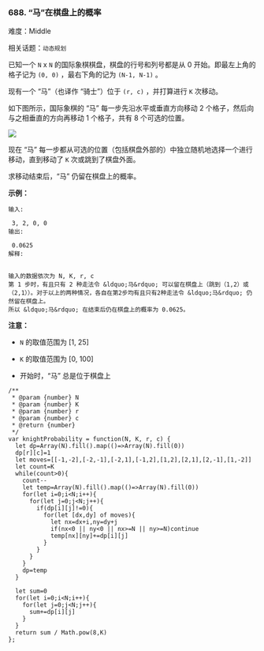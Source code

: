 ### 688. “马”在棋盘上的概率

难度：Middle

相关话题：`动态规划`

已知一个 `N` x `N` 的国际象棋棋盘，棋盘的行号和列号都是从 0 开始。即最左上角的格子记为 `(0, 0)` ，最右下角的记为 `(N-1, N-1)` 。



现有一个 &ldquo;马&rdquo;（也译作 &ldquo;骑士&rdquo;）位于 `(r, c)` ，并打算进行 `K`  次移动。



如下图所示，国际象棋的 &ldquo;马&rdquo; 每一步先沿水平或垂直方向移动 2 个格子，然后向与之相垂直的方向再移动 1 个格子，共有 8 个可选的位置。







![](https://assets.leetcode-cn.com/aliyun-lc-upload/uploads/2018/10/12/knight.png)








现在 &ldquo;马&rdquo; 每一步都从可选的位置（包括棋盘外部的）中独立随机地选择一个进行移动，直到移动了 `K` 次或跳到了棋盘外面。



求移动结束后，&ldquo;马&rdquo; 仍留在棋盘上的概率。







**示例：** 



```
输入:

 3, 2, 0, 0
输出:

 0.0625
解释:

 
输入的数据依次为 N, K, r, c
第 1 步时，有且只有 2 种走法令 &ldquo;马&rdquo; 可以留在棋盘上（跳到（1,2）或（2,1））。对于以上的两种情况，各自在第2步均有且只有2种走法令 &ldquo;马&rdquo; 仍然留在棋盘上。
所以 &ldquo;马&rdquo; 在结束后仍在棋盘上的概率为 0.0625。
```






**注意：** 




* `N`  的取值范围为 [1, 25]

* `K` 的取值范围为 [0, 100]

* 开始时，&ldquo;马&rdquo; 总是位于棋盘上




```
/**
 * @param {number} N
 * @param {number} K
 * @param {number} r
 * @param {number} c
 * @return {number}
 */
var knightProbability = function(N, K, r, c) {
  let dp=Array(N).fill().map(()=>Array(N).fill(0))
  dp[r][c]=1
  let moves=[[-1,-2],[-2,-1],[-2,1],[-1,2],[1,2],[2,1],[2,-1],[1,-2]]
  let count=K
  while(count>0){
    count--
    let temp=Array(N).fill().map(()=>Array(N).fill(0))
    for(let i=0;i<N;i++){
      for(let j=0;j<N;j++){
        if(dp[i][j]!=0){
          for(let [dx,dy] of moves){
            let nx=dx+i,ny=dy+j
            if(nx<0 || ny<0 || nx>=N || ny>=N)continue
            temp[nx][ny]+=dp[i][j]
          }
        }
      }
    }
    dp=temp
  }

  let sum=0
  for(let i=0;i<N;i++){
    for(let j=0;j<N;j++){
      sum+=dp[i][j]
    }
  }
  return sum / Math.pow(8,K)
};
```

